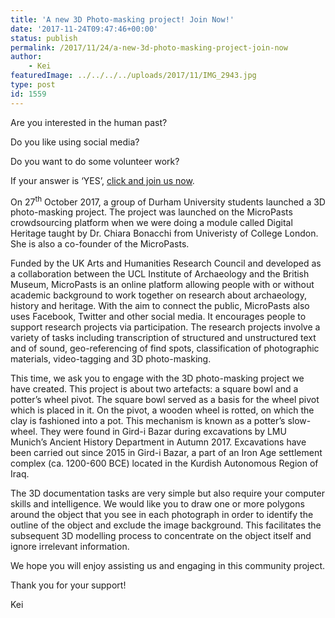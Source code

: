 ```yaml
---
title: 'A new 3D Photo-masking project! Join Now!'
date: '2017-11-24T09:47:46+00:00'
status: publish
permalink: /2017/11/24/a-new-3d-photo-masking-project-join-now
author: 
    - Kei
featuredImage: ../../../../uploads/2017/11/IMG_2943.jpg
type: post
id: 1559
---
```

Are you interested in the human past?

Do you like using social media?

Do you want to do some volunteer work?

If your answer is ‘YES’, [click and join us now](https://crowdsourced.micropasts.org/project/category/featured).

On 27<sup>th</sup> October 2017, a group of Durham University students launched a 3D photo-masking project. The project was launched on the MicroPasts crowdsourcing platform when we were doing a module called Digital Heritage taught by Dr. Chiara Bonacchi from Univeristy of College London. She is also a co-founder of the MicroPasts.

Funded by the UK Arts and Humanities Research Council and developed as a collaboration between the UCL Institute of Archaeology and the British Museum, MicroPasts is an online platform allowing people with or without academic background to work together on research about archaeology, history and heritage. With the aim to connect the public, MicroPasts also uses Facebook, Twitter and other social media. It encourages people to support research projects via participation. The research projects involve a variety of tasks including transcription of structured and unstructured text and of sound, geo-referencing of find spots, classification of photographic materials, video-tagging and 3D photo-masking.

This time, we ask you to engage with the 3D photo-masking project we have created. This project is about two artefacts: a square bowl and a potter’s wheel pivot. The square bowl served as a basis for the wheel pivot which is placed in it. On the pivot, a wooden wheel is rotted, on which the clay is fashioned into a pot. This mechanism is known as a potter’s slow-wheel. They were found in Gird-i Bazar during excavations by LMU Munich’s Ancient History Department in Autumn 2017. Excavations have been carried out since 2015 in Gird-i Bazar, a part of an Iron Age settlement complex (ca. 1200-600 BCE) located in the Kurdish Autonomous Region of Iraq.

The 3D documentation tasks are very simple but also require your computer skills and intelligence. We would like you to draw one or more polygons around the object that you see in each photograph in order to identify the outline of the object and exclude the image background. This facilitates the subsequent 3D modelling process to concentrate on the object itself and ignore irrelevant information.

We hope you will enjoy assisting us and engaging in this community project.

Thank you for your support!

Kei